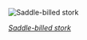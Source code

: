 
![Saddle-billed stork](https://upload.wikimedia.org/wikipedia/commons/thumb/f/f5/Jabir%C3%BA_africano_%28Ephippiorhynchus_senegalensis%29%2C_delta_del_Okavango%2C_Botsuana%2C_2018-07-31%2C_DD_11.jpg/600px-Jabir%C3%BA_africano_%28Ephippiorhynchus_senegalensis%29%2C_delta_del_Okavango%2C_Botsuana%2C_2018-07-31%2C_DD_11.jpg)

*[Saddle-billed stork](https://wikipedia.org/wiki/File:Jabir%C3%BA_africano_(Ephippiorhynchus_senegalensis),_delta_del_Okavango,_Botsuana,_2018-07-31,_DD_11.jpg)*

